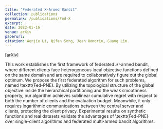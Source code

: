 ```yaml
---
title: "Federated X-Armed Bandit"
collection: publications
permalink: /publications/Fed-X
excerpt: 
date: 2022-05-16
venue: arXiv
paperurl:
citation: Wenjie Li, Qifan Song, Jean Honorio, Guang Lin. 
---
```

[[arXiv]()]

This work establishes the first framework of federated $\mathcal{X}$-armed bandit, where different clients face heterogeneous local objective functions defined on the same domain and are required to collaboratively figure out the global optimum. We propose the first federated algorithm for such problems, named \texttt{Fed-PNE}. By utilizing the topological structure of the global objective inside the hierarchical partitioning and the weak smoothness property, our algorithm achieves sublinear cumulative regret with respect to both the number of clients and the evaluation budget. Meanwhile, it only requires logarithmic communications between the central server and clients, protecting the client privacy. Experimental results on synthetic functions and real datasets validate the advantages of \texttt{Fed-PNE} over single-client algorithms and federated multi-armed bandit algorithms. 